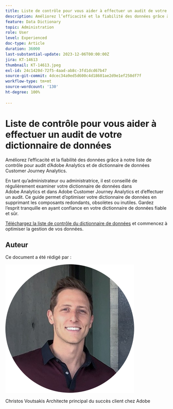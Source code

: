 ```yaml
---
title: Liste de contrôle pour vous aider à effectuer un audit de votre dictionnaire de données
description: Améliorez l’efficacité et la fiabilité des données grâce à notre liste de contrôle pour audit d’Adobe Analytics et de dictionnaire de données Customer Journey Analytics.
feature: Data Dictionary
topic: Administration
role: User
level: Experienced
doc-type: Article
duration: 36000
last-substantial-update: 2023-12-06T00:00:00Z
jira: KT-14613
thumbnail: KT-14613.jpeg
exl-id: 24c1420d-72f5-4aad-ab8c-3fd1dcd67b47
source-git-commit: 4dcec34a9ed5d600c4d18601ae2d9e1ef250df7f
workflow-type: tm+mt
source-wordcount: '130'
ht-degree: 100%

---
```


# Liste de contrôle pour vous aider à effectuer un audit de votre dictionnaire de données

Améliorez l’efficacité et la fiabilité des données grâce à notre liste de contrôle pour audit d’Adobe Analytics et de dictionnaire de données Customer Journey Analytics.

En tant qu’administrateur ou administratrice, il est conseillé de régulièrement examiner votre dictionnaire de données dans Adobe Analytics et dans Adobe Customer Journey Analytics et d’effectuer un audit. Ce guide permet d’optimiser votre dictionnaire de données en supprimant les composants redondants, obsolètes ou inutiles. Gardez l’esprit tranquille en ayant confiance en votre dictionnaire de données fiable et sûr.

[Téléchargez la liste de contrôle du dictionnaire de données](https://www.adobe.com/content/dam/www/us/en/digital-experience/in-product/images/Adobe_Analytics_Data_Dictionary_Checklist.pdf) et commencez à optimiser la gestion de vos données.

## Auteur

Ce document a été rédigé par :

![Christos Voutsakis](assets/christos-headshot.png)

Christos Voutsakis
Architecte principal du succès client chez Adobe
